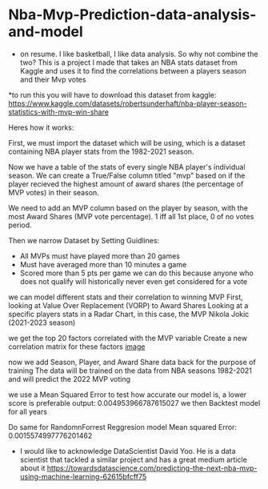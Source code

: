 # Nba-Mvp-Prediction-data-analysis-and-model
* on resume. I like basketball, I like data analysis. So why not combine the two?  This is a project I made that takes an NBA stats dataset from Kaggle and uses it to find the correlations between a players season and their Mvp votes 


*to run this you will have to download this dataset from kaggle: https://www.kaggle.com/datasets/robertsunderhaft/nba-player-season-statistics-with-mvp-win-share

Heres how it works: 

First, we must import the dataset which will be using, which is a dataset containing NBA player stats from the 1982-2021 season.

Now we have a table of the stats of every single NBA player's individual season. We can create a True/False column titled "mvp" based on if the player recieved the highest 
amount of award shares (the percentage of MVP votes) in their season.

We need to add an MVP column based on the player by season, with the most Award Shares (MVP vote percentage). 1 iff all 1st place, 0 of no votes period.

Then we narrow Dataset by Setting Guidlines:
- All MVPs must have played more than 20 games
- Must have averaged more than 10 minutes a game
- Scored more than 5 pts per game
we can do this because anyone who does not qualify will historically never even get considered for a vote

we can model different stats and their correlation to winning MVP
First, looking at Value Over Replacement (VORP) to Award Shares
Looking at a specific players stats in a Radar Chart, in this case, the MVP Nikola Jokic (2021-2023 season)

we get the top 20 factors correlated with the MVP variable
Create a new correlation matrix for these factors
[image](https://github.com/user-attachments/assets/5511a61f-4c21-4f0e-9566-1667c2904155)

now we add Season, Player, and Award Share data back for the purpose of training
The data will be trained on the data from NBA seasons 1982-2021 and will predict the 2022 MVP voting

we use a Mean Squared Error to test how accurate our model is, a lower score is preferable
output: 0.004953966787615027
we then Backtest model for all years

Do same for RandomnForrest Reggresion model
Mean squared Error: 0.0015574997776201462

- I would like to acknowledge DataScientist David Yoo. He is a data scientist that tackled a similar project and has a great medium article about it
https://towardsdatascience.com/predicting-the-next-nba-mvp-using-machine-learning-62615bfcff75
